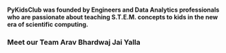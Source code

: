 #### PyKidsClub was founded by Engineers and Data Analytics professionals who are passionate about teaching S.T.E.M. concepts to kids in the new era of scientific computing.

<h3> Meet our Team
Arav Bhardwaj
Jai Yalla
 
 

